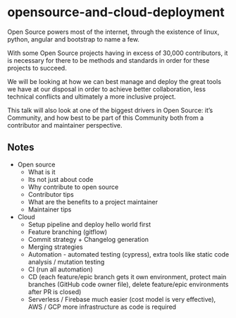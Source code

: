 # opensource-and-cloud-deployment

Open Source powers most of the internet, through  the existence of linux, python, angular and bootstrap to name a few.  

With some Open Source projects having in excess of 30,000 contributors, it is necessary for there to be methods and standards in order for these projects to succeed. 

We will be looking at how we can best manage and deploy the great tools we have at our disposal in order to achieve better collaboration, less technical conflicts and ultimately a more inclusive project.

This talk will also look at one of the biggest drivers in Open Source: it’s Community, and how best to be part of this Community both from a contributor and maintainer perspective. 


## Notes

* Open source
    * What is it
    * Its not just about code
    * Why contribute to open source
    * Contributor tips
    * What are the benefits to a project maintainer
    * Maintainer tips
* Cloud
    * Setup pipeline and deploy hello world first
    * Feature branching (gitflow)
    * Commit strategy + Changelog generation
    * Merging strategies
    * Automation - automated testing (cypress), extra tools like static code analysis / mutation testing
    * CI (run all automation)
    * CD (each feature/epic branch gets it own environment, protect main branches (GitHub code owner file), delete feature/epic environments after PR is closed)
    * Serverless / Firebase much easier (cost model is very effective), AWS / GCP more infrastructure as code is required
